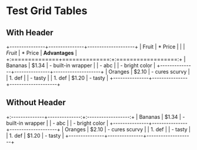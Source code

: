 # Test Grid Tables

## With Header

+---------------+---------------+--------------------+
| Fruit         | * Price       |                    |
| *Fruit*       | * Price       | **Advantages**     |
+:==============+==============:+:==================:+
| Bananas       | $1.34         | - built-in wrapper |
| - abc         |               | - bright color     |
+---------------+---------------+--------------------+
| Oranges       | $2.10         | - cures scurvy     |
| 1. def        |               | - tasty            |
| 1. def        | $1.20         | - tasty            |
+---------------+---------------+--------------------+

## Without Header

+:--------------+--------------:+:------------------:+
| Bananas       | $1.34         | - built-in wrapper |
| - abc         |               | - bright color     |
+---------------+---------------+--------------------+
| Oranges       | $2.10         | - cures scurvy     |
| 1. def        |               | - tasty            |
| 1. def        | $1.20         | - tasty            |
+---------------+---------------+--------------------+
